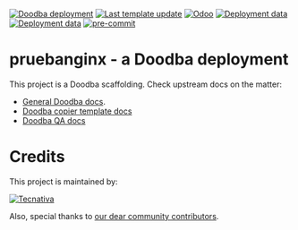[![Doodba deployment](https://img.shields.io/badge/deployment-doodba-informational)](https://github.com/Tecnativa/doodba)
[![Last template update](https://img.shields.io/badge/last%20template%20update-v4.2.0-informational)](https://github.com/Tecnativa/doodba-copier-template/tree/v4.2.0)
[![Odoo](https://img.shields.io/badge/odoo-v15.0-a3478a)](https://github.com/odoo/odoo/tree/15.0)
[![Deployment data](https://img.shields.io/badge/%F0%9F%8C%90%20prod--green)](http://)
[![Deployment data](https://img.shields.io/badge/%E2%9A%92%20demo--yellow)](http://)
[![pre-commit](https://img.shields.io/badge/pre--commit-enabled-brightgreen?logo=pre-commit&logoColor=white)](https://pre-commit.com/)

# pruebanginx - a Doodba deployment

This project is a Doodba scaffolding. Check upstream docs on the matter:

- [General Doodba docs](https://github.com/Tecnativa/doodba).
- [Doodba copier template docs](https://github.com/Tecnativa/doodba-copier-template)
- [Doodba QA docs](https://github.com/Tecnativa/doodba-qa)

# Credits

This project is maintained by:

[![Tecnativa](https://www.tecnativa.com/r/H3p)](https://www.tecnativa.com/r/bb4)

Also, special thanks to
[our dear community contributors](https://github.com/Tecnativa/doodba-copier-template/graphs/contributors).
